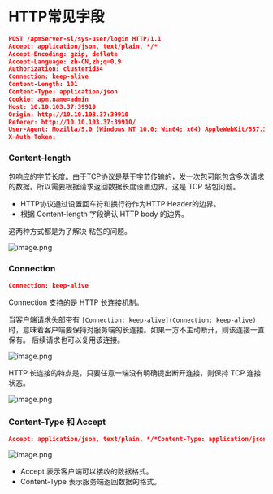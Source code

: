 # HTTP常见字段

```json
POST /apmServer-sl/sys-user/login HTTP/1.1
Accept: application/json, text/plain, */*
Accept-Encoding: gzip, deflate
Accept-Language: zh-CN,zh;q=0.9
Authorization: clusterid34
Connection: keep-alive
Content-Length: 101
Content-Type: application/json
Cookie: apm.name=admin
Host: 10.10.103.37:39910
Origin: http://10.10.103.37:39910
Referer: http://10.10.103.37:39910/
User-Agent: Mozilla/5.0 (Windows NT 10.0; Win64; x64) AppleWebKit/537.36 (KHTML, like Gecko) Chrome/115.0.0.0 Safari/537.36
X-Auth-Token:
```

### Content-length

包响应的字节长度。由于TCP协议是基于字节传输的，发一次包可能包含多次请求的数据。所以需要根据请求返回数据长度设置边界。这是 TCP 粘包问题。

- HTTP协议通过设置回车符和换行符作为HTTP Header的边界。
- 根据 Content-length 字段确认 HTTP body 的边界。

这两种方式都是为了解决 粘包的问题。

![image.png](https://s2.loli.net/2025/07/17/efap9jux4JnI1UL.png)

### Connection

```json
Connection: keep-alive
```

Connection 支持的是 HTTP 长连接机制。

当客户端请求头部带有 `[Connection: keep-alive](Connection: keep-alive)`时，意味着客户端要保持对服务端的长连接。如果一方不主动断开，则该连接一直保有。 后续请求也可以复用该连接。

![image.png](https://s2.loli.net/2025/07/17/INAkZp9FLvxeC6P.png)

HTTP 长连接的特点是，只要任意一端没有明确提出断开连接，则保持 TCP 连接状态。

![image.png](https://s2.loli.net/2025/07/17/cHzmZwfXMTCJ7AP.png)

### Content-Type 和 Accept

```json
Accept: application/json, text/plain, */*Content-Type: application/json
```

![image.png](https://s2.loli.net/2025/07/17/UWYdXgQ8HyonAC5.png)

- Accept 表示客户端可以接收的数据格式。
- Content-Type 表示服务端返回数据的格式。